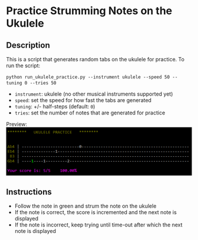# Practice Strumming Notes on the Ukulele

## Description
This is a script that generates random tabs on the ukulele for practice. To run the script:
```
python run_ukulele_practice.py --instrument ukulele --speed 50 --tuning 0 --tries 50
```
* ```instrument```: ukulele (no other musical instruments supported yet)
* ```speed```: set the speed for how fast the tabs are generated
* ```tuning```: +/- half-steps (default: ```0```)
* ```tries```: set the number of notes that are generated for practice

Preview:\
![Image description](misc/screenshot.png)

## Instructions
* Follow the note in green and strum the note on the ukulele
* If the note is correct, the score is incremented and the next note is displayed
* If the note is incorrect, keep trying until time-out after which the next note is displayed 
